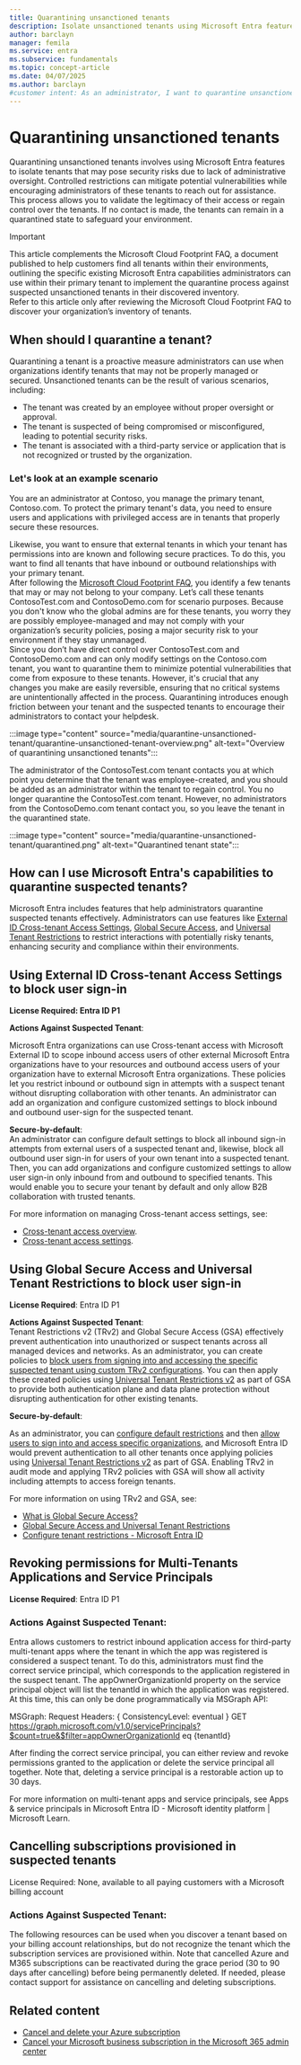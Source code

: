```yaml
---  
title: Quarantining unsanctioned tenants  
description: Isolate unsanctioned tenants using Microsoft Entra features. Follow steps to quarantine unapproved tenants and strengthen security.  
author: barclayn  
manager: femila  
ms.service: entra  
ms.subservice: fundamentals  
ms.topic: concept-article  
ms.date: 04/07/2025  
ms.author: barclayn  
#customer intent: As an administrator, I want to quarantine unsanctioned tenants to reduce security risks and ensure compliance with security policies.  
---  
```


# Quarantining unsanctioned tenants  

Quarantining unsanctioned tenants involves using Microsoft Entra features to isolate tenants that may pose security risks due to lack of administrative oversight. Controlled restrictions can mitigate potential vulnerabilities while encouraging administrators of these tenants to reach out for assistance. This process allows you to validate the legitimacy of their access or regain control over the tenants. If no contact is made, the tenants can remain in a quarantined state to safeguard your environment.  

>[!IMPORTANT]  
> This article complements the Microsoft Cloud Footprint FAQ, a document published to help customers find all tenants within their environments, outlining the specific existing Microsoft Entra capabilities administrators can use within their primary tenant to implement the quarantine process against suspected unsanctioned tenants in their discovered inventory.  
Refer to this article only after reviewing the Microsoft Cloud Footprint FAQ to discover your organization’s inventory of tenants.  

## When should I quarantine a tenant?  

Quarantining a tenant is a proactive measure administrators can use when organizations identify tenants that may not be properly managed or secured. Unsanctioned tenants can be the result of various scenarios, including:

- The tenant was created by an employee without proper oversight or approval.
- The tenant is suspected of being compromised or misconfigured, leading to potential security risks.
- The tenant is associated with a third-party service or application that is not recognized or trusted by the organization.

### Let's look at an example scenario

You are an administrator at Contoso, you manage the primary tenant, Contoso.com. To protect the primary tenant's data, you need to ensure users and applications with privileged access are in tenants that properly secure these resources.

 Likewise, you want to ensure that external tenants in which your tenant has permissions into are known and following secure practices. To do this, you want to find all tenants that have inbound or outbound relationships with your primary tenant.  
After following the [Microsoft Cloud Footprint FAQ](/azure/cost-management-billing/manage/discover-cloud-footprint.md), you identify a few tenants that may or may not belong to your company. Let’s call these tenants ContosoTest.com and ContosoDemo.com for scenario purposes. Because you don't know who the global admins are for these tenants, you worry they are possibly employee-managed and may not comply with your organization’s security policies, posing a major security risk to your environment if they stay unmanaged.  
Since you don’t have direct control over ContosoTest.com and ContosoDemo.com and can only modify settings on the Contoso.com tenant, you want to quarantine them to minimize potential vulnerabilities that come from exposure to these tenants. However, it's crucial that any changes you make are easily reversible, ensuring that no critical systems are unintentionally affected in the process. Quarantining introduces enough friction between your tenant and the suspected tenants to encourage their administrators to contact your helpdesk.  

:::image type="content" source="media/quarantine-unsanctioned-tenant/quarantine-unsanctioned-tenant-overview.png" alt-text="Overview of quarantining unsanctioned tenants":::  

The administrator of the ContosoTest.com tenant contacts you at which point you determine that the tenant was employee-created, and you should be added as an administrator within the tenant to regain control. You no longer quarantine the ContosoTest.com tenant. However, no administrators from the ContosoDemo.com tenant contact you, so you leave the tenant in the quarantined state.  

:::image type="content" source="media/quarantine-unsanctioned-tenant/quarantined.png" alt-text="Quarantined tenant state":::  

## How can I use Microsoft Entra's capabilities to quarantine suspected tenants?  

Microsoft Entra includes features that help administrators quarantine suspected tenants effectively. Administrators can use features like [External ID Cross-tenant Access Settings](../external-id/cross-tenant-access-overview.md), [Global Secure Access](../global-secure-access/overview-what-is-global-secure-access.md), and [Universal Tenant Restrictions](../global-secure-access/how-to-universal-tenant-restrictions.md) to restrict interactions with potentially risky tenants, enhancing security and compliance within their environments.  

## Using External ID Cross-tenant Access Settings to block user sign-in  

**License Required: Entra ID P1**  

**Actions Against Suspected Tenant**:  

Microsoft Entra organizations can use Cross-tenant access with Microsoft External ID to scope inbound access users of other external Microsoft Entra organizations have to your resources and outbound access users of your organization have to external Microsoft Entra organizations. These policies let you restrict inbound or outbound sign in attempts with a suspect tenant without disrupting collaboration with other tenants. An administrator can add an organization and configure customized settings to block inbound and outbound user-sign for the suspected tenant.  

**Secure-by-default**:  
An administrator can configure default settings to block all inbound sign-in attempts from external users of a suspected tenant and, likewise, block all outbound user sign-in for users of your own tenant into a suspected tenant. Then, you can add organizations and configure customized settings to allow user sign-in only inbound from and outbound to specified tenants. This would enable you to secure your tenant by default and only allow B2B collaboration with trusted tenants.  

For more information on managing Cross-tenant access settings, see:  

- [Cross-tenant access overview](../external-id/cross-tenant-access-overview.md).  
- [Cross-tenant access settings](../external-id/cross-tenant-access-settings-b2b-collaboration?source=recommendations.md).  

## Using Global Secure Access and Universal Tenant Restrictions to block user sign-in  

**License Required**: Entra ID P1  

**Actions Against Suspected Tenant**:  
Tenant Restrictions v2 (TRv2) and Global Secure Access (GSA) effectively prevent authentication into unauthorized or suspect tenants across all managed devices and networks. As an administrator, you can create policies to [block users from signing into and accessing the specific suspected tenant using custom TRv2 configurations](../entra/external-id/tenant-restrictions-v2.md#step-2-configure-tenant-restrictions-v2-for-specific-partners). You can then apply these created policies using [Universal Tenant Restrictions v2](../global-secure-access/how-to-universal-tenant-restrictions.md) as part of GSA to provide both authentication plane and data plane protection without disrupting authentication for other existing tenants.  

**Secure-by-default**:  

As an administrator, you can [configure default restrictions](../external-id/tenant-restrictions-v2.md#step-1-configure-default-tenant-restrictions-v2) and then [allow users to sign into and access specific organizations](../external-id/tenant-restrictions-v2.md#step-2-configure-tenant-restrictions-v2-for-specific-partners), and Microsoft Entra ID would prevent authentication to all other tenants once applying policies using [Universal Tenant Restrictions v2](../global-secure-access/how-to-universal-tenant-restrictions.md) as part of GSA. Enabling TRv2 in audit mode and applying TRv2 policies with GSA will show all activity including attempts to access foreign tenants.  

For more information on using TRv2 and GSA, see:  
- [What is Global Secure Access?](../global-secure-access/overview-what-is-global-secure-access.md)  
- [Global Secure Access and Universal Tenant Restrictions](../global-secure-access/how-to-universal-tenant-restrictions.md)  
- [Configure tenant restrictions - Microsoft Entra ID](../external-id/tenant-restrictions-v2.md)  


## Revoking permissions for Multi-Tenants Applications and Service Principals

**License Required**: Entra ID P1

### Actions Against Suspected Tenant:

Entra allows customers to restrict inbound application access for third-party multi-tenant apps where the tenant in which the app was registered is considered a suspect tenant. To do this, administrators must find the correct service principal, which corresponds to the application registered in the suspect tenant. The appOwnerOrganizationId property on the service principal object will list the tenantId in which the application was registered. At this time, this can only be done programmatically via MSGraph API:

MSGraph:
Request Headers: { ConsistencyLevel: eventual }
GET https://graph.microsoft.com/v1.0/servicePrincipals?$count=true&$filter=appOwnerOrganizationId eq {tenantId}

After finding the correct service principal, you can either review and revoke permissions granted to the application or delete the service principal all together. Note that, deleting a service principal is a restorable action up to 30 days.

For more information on multi-tenant apps and service principals, see Apps & service principals in Microsoft Entra ID - Microsoft identity platform | Microsoft Learn.


## Cancelling subscriptions provisioned in suspected tenants  

License Required: None, available to all paying customers with a Microsoft billing account  

### Actions Against Suspected Tenant:  

The following resources can be used when you discover a tenant based on your billing account relationships, but do not recognize the tenant which the subscription services are provisioned within. Note that cancelled Azure and M365 subscriptions can be reactivated during the grace period (30 to 90 days after cancelling) before being permanently deleted. If needed, please contact support for assistance on cancelling and deleting subscriptions.  

## Related content  

- [Cancel and delete your Azure subscription](/azure/cost-management-billing/manage/cancel-azure-subscription)  
- [Cancel your Microsoft business subscription in the Microsoft 365 admin center](/microsoft-365/commerce/subscriptions/cancel-your-subscription)  
